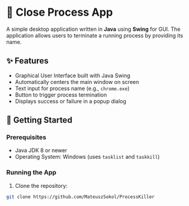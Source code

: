 # 🛑 Close Process App

A simple desktop application written in **Java** using **Swing** for GUI. The application allows users to terminate a running process by providing its name.

## ✨ Features

- Graphical User Interface built with Java Swing
- Automatically centers the main window on screen
- Text input for process name (e.g., `chrome.exe`)
- Button to trigger process termination
- Displays success or failure in a popup dialog

## 🚀 Getting Started

### Prerequisites

- Java JDK 8 or newer
- Operating System: Windows (uses `tasklist` and `taskkill`)

### Running the App

1. Clone the repository:

```bash
git clone https://github.com/MateuszSokol/ProcessKiller
